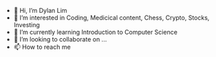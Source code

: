 - 👋 Hi, I’m Dylan Lim
- 👀 I’m interested in Coding, Medicical content, Chess, Crypto, Stocks, Investing
- 🌱 I’m currently learning Introduction to Computer Science
- 💞️ I’m looking to collaborate on ...
- 📫 How to reach me 

<!---
0xDillPickle/0xDillPickle is a ✨ special ✨ repository because its `README.md` (this file) appears on your GitHub profile.
You can click the Preview link to take a look at your changes.
--->
